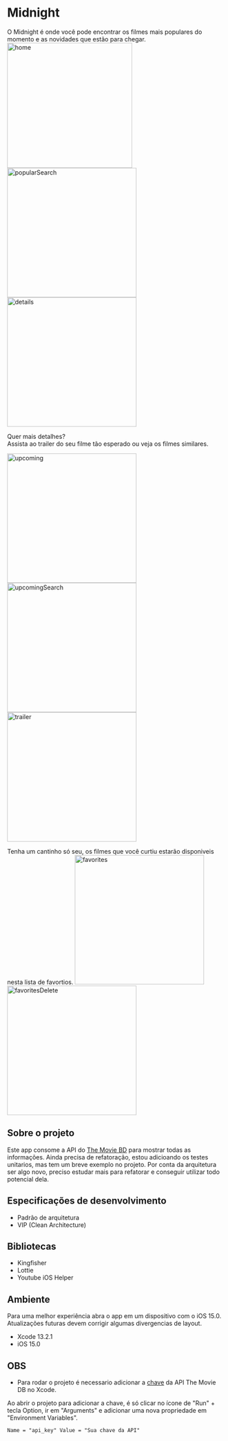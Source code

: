 # Midnight

O Midnight é onde você pode encontrar os filmes mais populares do momento e as novidades que estão para chegar.
<img width="290" alt="home" src="https://user-images.githubusercontent.com/44198473/224747429-d741702d-6b2e-4152-931a-39bd267359e1.png">
<img width="300" alt="popularSearch" src="https://user-images.githubusercontent.com/44198473/224748694-ed569ac1-255b-4013-ac2d-04a022fa410f.png">
<img width="300" alt="details" src="https://user-images.githubusercontent.com/44198473/224747412-e76f4782-6735-4355-8615-83e1f492d302.png">

Quer mais detalhes?</br>
Assista ao trailer do seu filme tão esperado ou veja os filmes similares.

<p align="left">
<img width="300" alt="upcoming" src="https://user-images.githubusercontent.com/44198473/224746366-47b486a9-ff57-4dc7-866e-63f6af0e2a69.png">
<img width="300" alt="upcomingSearch" src="https://user-images.githubusercontent.com/44198473/224746374-20de8f82-176d-4d7e-81cb-f1fcb0b3efeb.png">
<img width="300" alt="trailer" src="https://user-images.githubusercontent.com/44198473/224746344-5e0ea7eb-37b6-4988-9d2d-164361d4b5fc.png">
</p>

<p align="left">
Tenha um cantinho só seu, os filmes que você curtiu estarão disponiveis nesta lista de favortios.
<img width="300" alt="favorites" src="https://user-images.githubusercontent.com/44198473/224745768-2da1f173-fe0c-44b9-8ba9-cc5e55fbe348.png">
<img width="300" alt="favoritesDelete" src="https://user-images.githubusercontent.com/44198473/224745787-d9a12565-c8f8-4bdf-b5f8-26e258af8735.png">
</p>

## Sobre o projeto  
Este app consome a API do [The Movie BD](https://www.themoviedb.org) para mostrar todas as informações.
Ainda precisa de refatoração, estou adicioando os testes unitarios, mas tem um breve exemplo no projeto. 
Por conta da arquitetura ser algo novo, preciso estudar mais para refatorar e conseguir utilizar todo potencial dela. 

## Especificações de desenvolvimento
*  Padrão de arquitetura
* VIP (Clean Architecture) 

## Bibliotecas 
* Kingfisher
* Lottie
* Youtube iOS Helper

## Ambiente 
Para uma melhor experiência abra o app em um dispositivo com o iOS 15.0.</br>
Atualizações futuras devem corrigir algumas divergencias de layout.

* Xcode 13.2.1
* iOS 15.0

## OBS
* Para rodar o projeto é necessario adicionar a [chave](https://www.themoviedb.org/settings/api) da API The Movie DB no Xcode. 

Ao abrir o projeto para adicionar a chave, é só clicar no ícone de "Run" + tecla Option, ir em "Arguments" e adicionar uma nova propriedade em "Environment Variables".

```
Name = "api_key" Value = "Sua chave da API" 
```
